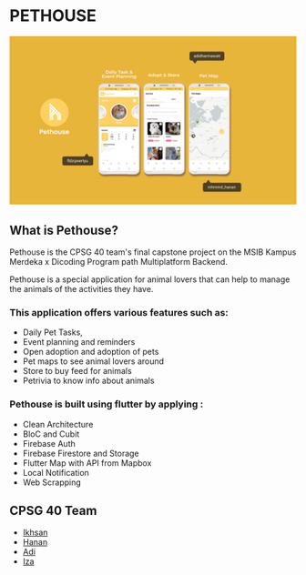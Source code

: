 # PETHOUSE
![pethouse_ss](https://github.com/ToKu404/Pethouse/blob/main/screenshoot/screenshoot.png?raw=true "pethouse_Ss")
## What is Pethouse?
Pethouse is the CPSG 40 team's final capstone project on the MSIB Kampus Merdeka x Dicoding Program path Multiplatform Backend.

Pethouse is a special application for animal lovers that can help to manage the animals of the activities they have. 

### This application offers various features such as: 
- Daily Pet Tasks, 
- Event planning and reminders 
- Open adoption and adoption of pets 
- Pet maps to see animal lovers around 
- Store to buy feed for animals 
- Petrivia to know info about animals 


### Pethouse is built using flutter by applying : 
- Clean Architecture 
- BloC and Cubit 
- Firebase Auth 
- Firebase Firestore and Storage 
- Flutter Map with API from Mapbox 
- Local Notification 
- Web Scrapping

## CPSG 40 Team
- [Ikhsan](https://github.com/ToKu404)
- [Hanan](https://github.com/Hanan07-sys)
- [Adi](https://github.com/adidharmawati)
- [Iza](https://github.com/fildzahah)

